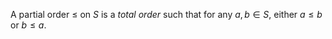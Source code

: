 A partial order $\leq$ on $S$ is a *total order* such that for any $a, b \in S$, either $a \leq b$ or $b \leq a$.
